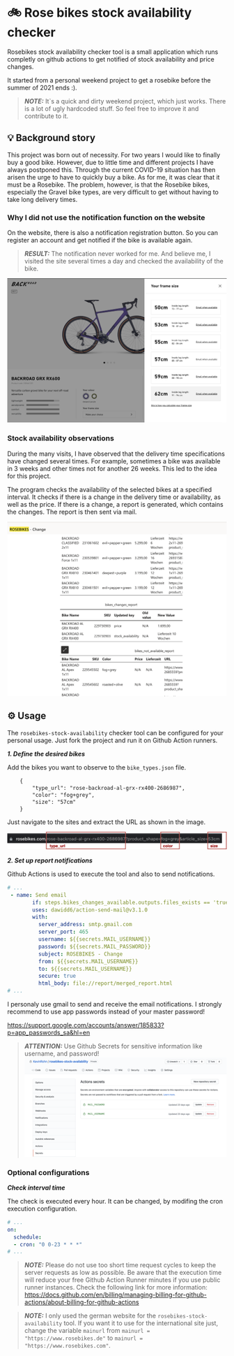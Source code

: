 # 🚲 Rose bikes stock availability checker 

Rosebikes stock availability checker tool is a small application which runs completly on github actions to get notified of stock availability and price changes. 

It started from a personal weekend project to get a rosebike before the summer of 2021 ends :). 

> **_NOTE:_**  It`s a quick and dirty weekend project, which just works. There is a lot of ugly hardcoded stuff. So feel free to improve it and contribute to it.


## **💡 Background story**

This project was born out of necessity. For two years I would like to finally buy a good bike. However, due to little time and different projects I have always postponed this. 
Through the current COVID-19 situation has then arisen the urge to have to quickly buy a bike.
As for me, it was clear that it must be a Rosebike. 
The problem, however, is that the Rosebike bikes, especially the Gravel bike types, are very difficult to get without having to take long delivery times.

### Why I did not use the notification function on the website

On the website, there is also a notification registration button.
So you can register an account and get notified if the bike is available again.


> **_RESULT:_**  The notification never worked for me. And believe me, I visited the site several times a day and checked the availability of the bike.

![Bike stock availability notification function](assets/screen_1.png)

### Stock availability observations

During the many visits, I have observed that the delivery time specifications have changed several times. For example, sometimes a bike was available in 3 weeks and other times not for another 26 weeks. This led to the idea for this project. 

The program checks the availability of the selected bikes at a specified interval. It checks if there is a change in the delivery time or availability, as well as the price. If there is a change, a report is generated, which contains the changes. The report is then sent via mail.

![Mail report](assets/screen_2.png)

## ⚙️ **Usage**

The `rosebikes-stock-availability` checker tool can be configured for your personal usage.
Just fork the project and run it on Github Action runners.

**_1. Define the desired bikes_**

Add the bikes you want to observe to the `bike_types.json` file.

```
    {
        "type_url": "rose-backroad-al-grx-rx400-2686987",
        "color": "fog+grey",
        "size": "57cm"
    }
```
Just navigate to the sites and extract the URL as shown in the image.

![Mail report](assets/screen_3-edit.png)

**_2. Set up report notifications_**

Github Actions is used to execute the tool and also to send notifications.

```yml
# ...
 - name: Send email
        if: steps.bikes_changes_available.outputs.files_exists == 'true'
        uses: dawidd6/action-send-mail@v3.1.0
        with:
          server_address: smtp.gmail.com
          server_port: 465
          username: ${{secrets.MAIL_USERNAME}}
          password: ${{secrets.MAIL_PASSWORD}}
          subject: ROSEBIKES - Change
          from: ${{secrets.MAIL_USERNAME}}
          to: ${{secrets.MAIL_USERNAME}}
          secure: true
          html_body: file://report/merged_report.html
# ...
```

I personaly use gmail to send and receive the email notifications. I strongly recommend to use app passwords instead of your master password!

https://support.google.com/accounts/answer/185833?p=app_passwords_sa&hl=en

> **_ATTENTION:_**  Use Github Secrets for sensitive information like username, and password!
> !['Github Repositority secrets'](assets/screen_4.png)

### **Optional configurations**

**_Check interval time_**

The check is executed every hour. It can be changed, by modifing the cron execution configuration.

```yml
# ...
on:
  schedule:
  - cron: "0 0-23 * * *"
# ...
```

> **_NOTE:_** Please do not use too short time request cycles to keep the server requests as low as possible. 
> Be aware that the execution time will reduce your free Github Action Runner minutes if you use public runner instances. Check the following link for more information: https://docs.github.com/en/billing/managing-billing-for-github-actions/about-billing-for-github-actions


> **_NOTE:_** I only used the german website for the `rosebikes-stock-availability` tool. If you want it to use for the international site just, change the variable `mainurl` from `mainurl = "https://www.rosebikes.de"` to `mainurl = "https://www.rosebikes.com"`.
